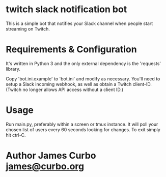 # twitch slack notification bot

This is a simple bot that notifies your Slack channel when people start
streaming on Twitch. 

# Requirements & Configuration

It's written in Python 3 and the only external dependency is the 'requests'
library. 

Copy 'bot.ini.example' to 'bot.ini' and modify as necessary. You'll need to
setup a Slack incoming webhook, as well as obtain a Twitch client-ID.  (Twitch
no longer allows API access without a client ID.)

# Usage

Run main.py, preferably within a screen or tmux instance.  It will poll your
chosen list of users every 60 seconds looking for changes. To exit simply hit
ctrl-C.

# Author James Curbo <james@curbo.org>


